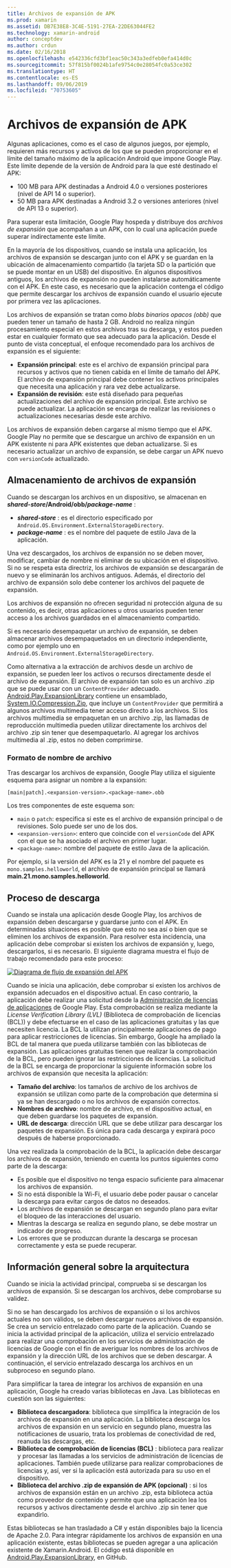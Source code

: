 ```yaml
---
title: Archivos de expansión de APK
ms.prod: xamarin
ms.assetid: DB7E38E8-3C4E-5191-27EA-22DE63044FE2
ms.technology: xamarin-android
author: conceptdev
ms.author: crdun
ms.date: 02/16/2018
ms.openlocfilehash: e542336cfd3bf1eac50c343a3edfeb0efa414d0c
ms.sourcegitcommit: 57f815bf0024b1afe9754c0e28054fc0a53ce302
ms.translationtype: HT
ms.contentlocale: es-ES
ms.lasthandoff: 09/06/2019
ms.locfileid: "70753605"
---
```

# <a name="apk-expansion-files"></a>Archivos de expansión de APK

Algunas aplicaciones, como es el caso de algunos juegos, por ejemplo, requieren más recursos y activos de los que se pueden proporcionar en el límite del tamaño máximo de la aplicación Android que impone Google Play. Este límite depende de la versión de Android para la que esté destinado el APK:

- 100 MB para APK destinadas a Android 4.0 o versiones posteriores (nivel de API 14 o superior).
- 50 MB para APK destinadas a Android 3.2 o versiones anteriores (nivel de API 13 o superior).

Para superar esta limitación, Google Play hospeda y distribuye dos *archivos de expansión* que acompañan a un APK, con lo cual una aplicación puede superar indirectamente este límite. 

En la mayoría de los dispositivos, cuando se instala una aplicación, los archivos de expansión se descargan junto con el APK y se guardan en la ubicación de almacenamiento compartido (la tarjeta SD o la partición que se puede montar en un USB) del dispositivo. En algunos dispositivos antiguos, los archivos de expansión no pueden instalarse automáticamente con el APK. En este caso, es necesario que la aplicación contenga el código que permite descargar los archivos de expansión cuando el usuario ejecute por primera vez las aplicaciones.

Los archivos de expansión se tratan como *blobs binarios opacos (obb)* que pueden tener un tamaño de hasta 2 GB. Android no realiza ningún procesamiento especial en estos archivos tras su descarga, y estos pueden estar en cualquier formato que sea adecuado para la aplicación. Desde el punto de vista conceptual, el enfoque recomendado para los archivos de expansión es el siguiente:

- **Expansión principal**: este es el archivo de expansión principal para recursos y activos que no tienen cabida en el límite de tamaño del APK. El archivo de expansión principal debe contener los activos principales que necesita una aplicación y rara vez debe actualizarse.
- **Expansión de revisión**: este está diseñado para pequeñas actualizaciones del archivo de expansión principal. Este archivo se puede actualizar. La aplicación se encarga de realizar las revisiones o actualizaciones necesarias desde este archivo.

Los archivos de expansión deben cargarse al mismo tiempo que el APK.
Google Play no permite que se descargue un archivo de expansión en un APK existente ni para APK existentes que deban actualizarse. Si es necesario actualizar un archivo de expansión, se debe cargar un APK nuevo con `versionCode` actualizado.

## <a name="expansion-file-storage"></a>Almacenamiento de archivos de expansión

Cuando se descargan los archivos en un dispositivo, se almacenan en **_shared-store_/Android/obb/_package-name_** :

- **_shared-store_** : es el directorio especificado por `Android.OS.Environment.ExternalStorageDirectory`.
- **_package-name_** : es el nombre del paquete de estilo Java de la aplicación.

Una vez descargados, los archivos de expansión no se deben mover, modificar, cambiar de nombre ni eliminar de su ubicación en el dispositivo. Si no se respeta esta directriz, los archivos de expansión se descargarán de nuevo y se eliminarán los archivos antiguos. Además, el directorio del archivo de expansión solo debe contener los archivos del paquete de expansión.

Los archivos de expansión no ofrecen seguridad ni protección alguna de su contenido, es decir, otras aplicaciones u otros usuarios pueden tener acceso a los archivos guardados en el almacenamiento compartido.

Si es necesario desempaquetar un archivo de expansión, se deben almacenar archivos desempaquetados en un directorio independiente, como por ejemplo uno en `Android.OS.Environment.ExternalStorageDirectory`.

Como alternativa a la extracción de archivos desde un archivo de expansión, se pueden leer los activos o recursos directamente desde el archivo de expansión. El archivo de expansión tan solo es un archivo .zip que se puede usar con un `ContentProvider` adecuado. [Android.Play.ExpansionLibrary](https://github.com/mattleibow/Android.Play.ExpansionLibrary) contiene un ensamblado, [System.IO.Compression.Zip](https://github.com/mattleibow/Android.Play.ExpansionLibrary/tree/master/System.IO.Compression.Zip), que incluye un `ContentProvider` que permitirá a algunos archivos multimedia tener acceso directo a los archivos. Si los archivos multimedia se empaquetan en un archivo .zip, las llamadas de reproducción multimedia pueden utilizar directamente los archivos del archivo .zip sin tener que desempaquetarlo. Al agregar los archivos multimedia al .zip, estos no deben comprimirse. 

### <a name="filename-format"></a>Formato de nombre de archivo

Tras descargar los archivos de expansión, Google Play utiliza el siguiente esquema para asignar un nombre a la expansión:

```
[main|patch].<expansion-version>.<package-name>.obb
```

Los tres componentes de este esquema son:

- `main` o `patch`: especifica si este es el archivo de expansión principal o de revisiones. Solo puede ser uno de los dos.
- `<expansion-version>`: entero que coincide con el `versionCode` del APK con el que se ha asociado el archivo en primer lugar.
- `<package-name>`: nombre del paquete de estilo Java de la aplicación.

Por ejemplo, si la versión del APK es la 21 y el nombre del paquete es `mono.samples.helloworld`, el archivo de expansión principal se llamará **main.21.mono.samples.helloworld**.

## <a name="download-process"></a>Proceso de descarga

Cuando se instala una aplicación desde Google Play, los archivos de expansión deben descargarse y guardarse junto con el APK. En determinadas situaciones es posible que esto no sea así o bien que se eliminen los archivos de expansión. Para resolver esta incidencia, una aplicación debe comprobar si existen los archivos de expansión y, luego, descargarlos, si es necesario. El siguiente diagrama muestra el flujo de trabajo recomendado para este proceso:

[![Diagrama de flujo de expansión del APK](apk-expansion-files-images/apkexpansion.png)](apk-expansion-files-images/apkexpansion.png#lightbox)

Cuando se inicia una aplicación, debe comprobar si existen los archivos de expansión adecuados en el dispositivo actual. En caso contrario, la aplicación debe realizar una solicitud desde la [Administración de licencias de aplicaciones](https://developer.android.com/google/play/licensing/index.html) de Google Play. Esta comprobación se realiza mediante la *License Verification Library (LVL)* (Biblioteca de comprobación de licencias (BCL)) y debe efectuarse en el caso de las aplicaciones gratuitas y las que necesiten licencia. La BCL la utilizan principalmente aplicaciones de pago para aplicar restricciones de licencias. Sin embargo, Google ha ampliado la BCL de tal manera que pueda utilizarse también con las bibliotecas de expansión. Las aplicaciones gratuitas tienen que realizar la comprobación de la BCL, pero pueden ignorar las restricciones de licencias. La solicitud de la BCL se encarga de proporcionar la siguiente información sobre los archivos de expansión que necesita la aplicación: 

- **Tamaño del archivo**: los tamaños de archivo de los archivos de expansión se utilizan como parte de la comprobación que determina si ya se han descargado o no los archivos de expansión correctos.
- **Nombres de archivo**: nombre de archivo, en el dispositivo actual, en que deben guardarse los paquetes de expansión.
- **URL de descarga**: dirección URL que se debe utilizar para descargar los paquetes de expansión. Es única para cada descarga y expirará poco después de haberse proporcionado.

Una vez realizada la comprobación de la BCL, la aplicación debe descargar los archivos de expansión, teniendo en cuenta los puntos siguientes como parte de la descarga:

- Es posible que el dispositivo no tenga espacio suficiente para almacenar los archivos de expansión.
- Si no está disponible la Wi-Fi, el usuario debe poder pausar o cancelar la descarga para evitar cargos de datos no deseados.
- Los archivos de expansión se descargan en segundo plano para evitar el bloqueo de las interacciones del usuario.
- Mientras la descarga se realiza en segundo plano, se debe mostrar un indicador de progreso.
- Los errores que se produzcan durante la descarga se procesan correctamente y esta se puede recuperar.

## <a name="architectural-overview"></a>Información general sobre la arquitectura

Cuando se inicia la actividad principal, comprueba si se descargan los archivos de expansión. Si se descargan los archivos, debe comprobarse su validez.

Si no se han descargado los archivos de expansión o si los archivos actuales no son válidos, se deben descargar nuevos archivos de expansión. Se crea un servicio entrelazado como parte de la aplicación. Cuando se inicia la actividad principal de la aplicación, utiliza el servicio entrelazado para realizar una comprobación en los servicios de administración de licencias de Google con el fin de averiguar los nombres de los archivos de expansión y la dirección URL de los archivos que se deben descargar. A continuación, el servicio entrelazado descarga los archivos en un subproceso en segundo plano.

Para simplificar la tarea de integrar los archivos de expansión en una aplicación, Google ha creado varias bibliotecas en Java. Las bibliotecas en cuestión son las siguientes:

- **Biblioteca descargadora**: biblioteca que simplifica la integración de los archivos de expansión en una aplicación. La biblioteca descarga los archivos de expansión en un servicio en segundo plano, muestra las notificaciones de usuario, trata los problemas de conectividad de red, reanuda las descargas, etc.
- **Biblioteca de comprobación de licencias (BCL)** : biblioteca para realizar y procesar las llamadas a los servicios de administración de licencias de aplicaciones. También puede utilizarse para realizar comprobaciones de licencias y, así, ver si la aplicación está autorizada para su uso en el dispositivo.
- **Biblioteca del archivo .zip de expansión de APK (opcional)** : si los archivos de expansión están en un archivo .zip, esta biblioteca actúa como proveedor de contenido y permite que una aplicación lea los recursos y activos directamente desde el archivo .zip sin tener que expandirlo.

Estas bibliotecas se han trasladado a C# y están disponibles bajo la licencia de Apache 2.0. Para integrar rápidamente los archivos de expansión en una aplicación existente, estas bibliotecas se pueden agregar a una aplicación existente de Xamarin.Android. El código está disponible en [Android.Play.ExpansionLibrary](https://github.com/mattleibow/Android.Play.ExpansionLibrary), en GitHub.
